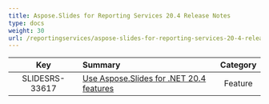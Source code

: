 ```yaml
---
title: Aspose.Slides for Reporting Services 20.4 Release Notes
type: docs
weight: 30
url: /reportingservices/aspose-slides-for-reporting-services-20-4-release-notes/
---
```


|**Key** |**Summary** |**Category** |
| :-: | :- | :-: |
|SLIDESRS-33617|[Use Aspose.Slides for .NET 20.4 features](https://docs.aspose.com/display/slidesnet/Aspose.Slides+for+.NET+20.4+Release+Notes)|Feature|


